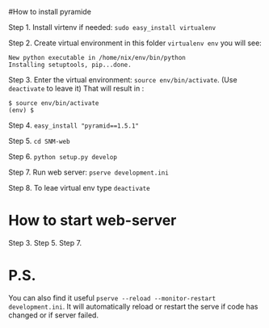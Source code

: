 
#How to install pyramide

Step 1. Install virtenv if needed: `sudo easy_install virtualenv`

Step 2. Create virtual environment in this folder `virtualenv env` you will see:
```
New python executable in /home/nix/env/bin/python
Installing setuptools, pip...done.
```

Step 3. Enter the virtual environment: `source env/bin/activate`. (Use `deactivate` to leave it)
That will result in :
```
$ source env/bin/activate
(env) $
```

Step 4. `easy_install "pyramid==1.5.1"`

Step 5. `cd SNM-web`

Step 6. `python setup.py develop`

Step 7. Run web server: `pserve development.ini`

Step 8. To leae virtual env type `deactivate`

# How to start web-server

Step 3. 
Step 5.
Step 7.

# P.S.

You can also find it useful `pserve --reload --monitor-restart   development.ini`. It will automatically reload or restart the serve if code has changed or if server failed.
